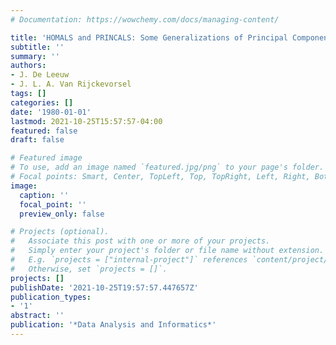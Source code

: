```yaml
---
# Documentation: https://wowchemy.com/docs/managing-content/

title: 'HOMALS and PRINCALS: Some Generalizations of Principal Components Analysis'
subtitle: ''
summary: ''
authors:
- J. De Leeuw
- J. L. A. Van Rijckevorsel
tags: []
categories: []
date: '1980-01-01'
lastmod: 2021-10-25T15:57:57-04:00
featured: false
draft: false

# Featured image
# To use, add an image named `featured.jpg/png` to your page's folder.
# Focal points: Smart, Center, TopLeft, Top, TopRight, Left, Right, BottomLeft, Bottom, BottomRight.
image:
  caption: ''
  focal_point: ''
  preview_only: false

# Projects (optional).
#   Associate this post with one or more of your projects.
#   Simply enter your project's folder or file name without extension.
#   E.g. `projects = ["internal-project"]` references `content/project/deep-learning/index.md`.
#   Otherwise, set `projects = []`.
projects: []
publishDate: '2021-10-25T19:57:57.447657Z'
publication_types:
- '1'
abstract: ''
publication: '*Data Analysis and Informatics*'
---
```

